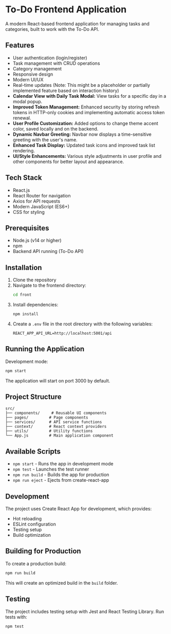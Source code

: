 # To-Do Frontend Application

A modern React-based frontend application for managing tasks and categories, built to work with the To-Do API.

## Features

- User authentication (login/register)
- Task management with CRUD operations
- Category management
- Responsive design
- Modern UI/UX
- Real-time updates (Note: This might be a placeholder or partially implemented feature based on interaction history)
- **Calendar View with Daily Task Modal:** View tasks for a specific day in a modal popup.
- **Improved Token Management:** Enhanced security by storing refresh tokens in HTTP-only cookies and implementing automatic access token renewal.
- **User Profile Customization:** Added options to change theme accent color, saved locally and on the backend.
- **Dynamic Navbar Greeting:** Navbar now displays a time-sensitive greeting with the user's name.
- **Enhanced Task Display:** Updated task icons and improved task list rendering.
- **UI/Style Enhancements:** Various style adjustments in user profile and other components for better layout and appearance.

## Tech Stack

- React.js
- React Router for navigation
- Axios for API requests
- Modern JavaScript (ES6+)
- CSS for styling

## Prerequisites

- Node.js (v14 or higher)
- npm 
- Backend API running (To-Do API)

## Installation

1. Clone the repository
2. Navigate to the frontend directory:
   ```bash
   cd front
   ```
3. Install dependencies:
   ```bash
   npm install
   ```
4. Create a `.env` file in the root directory with the following variables:
   ```
   REACT_APP_API_URL=http://localhost:5001/api
   ```

## Running the Application

Development mode:
```bash
npm start
```

The application will start on port 3000 by default.

## Project Structure

```
src/
├── components/     # Reusable UI components
├── pages/         # Page components
├── services/      # API service functions
├── context/       # React context providers
├── utils/         # Utility functions
└── App.js         # Main application component
```

## Available Scripts

- `npm start` - Runs the app in development mode
- `npm test` - Launches the test runner
- `npm run build` - Builds the app for production
- `npm run eject` - Ejects from create-react-app

## Development

The project uses Create React App for development, which provides:
- Hot reloading
- ESLint configuration
- Testing setup
- Build optimization

## Building for Production

To create a production build:
```bash
npm run build
```

This will create an optimized build in the `build` folder.

## Testing

The project includes testing setup with Jest and React Testing Library. Run tests with:
```bash
npm test
```